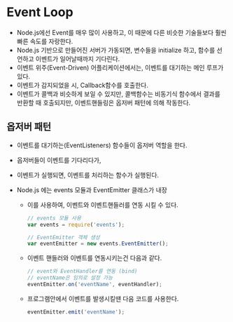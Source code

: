 # Event Loop

- Node.js에선 Event를 매우 많이 사용하고, 이 때문에 다른 비슷한 기술들보다 훨씬 빠른 속도를 자랑한다.
- Node.js 기반으로 만들어진 서버가 가동되면, 변수들을 initialize 하고, 함수를 선언하고 이벤트가 일어날때까지 기다린다.
- 이벤트 위주(Event-Driven) 어플리케이션에서는, 이벤트를 대기하는 메인 루프가 있다.
- 이벤트가 감지되었을 시, Callback함수를 호출한다.
- 이벤트가 콜백과 비슷하게 보일 수 있지만, 콜백함수는 비동기식 함수에서 결과를 반환할 때 호출되지만, 이벤트핸들링은 옵저버 패턴에 의해 작동한다.



## 옵저버 패턴

- 이벤트를 대기하는(EventListeners) 함수들이 옵저버 역할을 한다.

- 옵저버들이 이벤트를 기다리다가,

- 이벤트가 실행되면, 이벤트를 처리하는 함수가 실행된다.

- Node.js 에는 events 모듈과 EventEmitter 클래스가 내장

  - 이를 사용하여, 이벤트와 이벤트핸들러를 연동 시킬 수 있다.

    ```javascript
    // events 모듈 사용
    var events = require('events');
    
    // EventEmitter 객체 생성
    var eventEmitter = new events.EventEmitter();
    ```

  - 이벤트 핸들러와 이벤트를 연동시키는건 다음과 같다.

    ```javascript
    // event와 EventHandler를 연동 (bind)
    // eventName은 임의로 설정 가능
    eventEmitter.on('eventName', eventHandler);
    ```

  - 프로그램안에서 이벤트를 발생시킬땐 다음 코드를 사용한다.

    ```javascript
    eventEmitter.emit('eventName');
    ```

    

